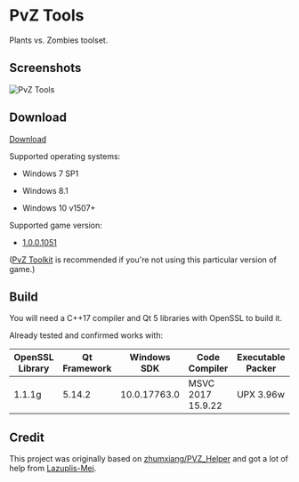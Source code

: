 
# PvZ Tools

Plants vs. Zombies toolset.

## Screenshots

![PvZ Tools](https://github.com/lmintlcx/pvztools/raw/master/screenshots/preview.gif)

## Download

[Download](https://pvz.lmintlcx.com/tools/)

Supported operating systems:

- Windows 7 SP1

- Windows 8.1

- Windows 10 v1507+

Supported game version:

- [1.0.0.1051](https://pvz.lmintlcx.com/pvz/)

([PvZ Toolkit](https://github.com/lmintlcx/pvztoolkit/) is recommended if you're not using this particular version of game.)

## Build

You will need a C++17 compiler and Qt 5 libraries with OpenSSL to build it.

Already tested and confirmed works with:

| OpenSSL Library | Qt Framework | Windows SDK | Code Compiler | Executable Packer |
| ------ | ------ | ------ | ------ | ------ |
| 1.1.1g | 5.14.2 | 10.0.17763.0 | MSVC 2017 15.9.22 | UPX 3.96w |

## Credit

This project was originally based on [zhumxiang/PVZ_Helper](https://github.com/zhumxiang/PVZ_Helper) and got a lot of help from [Lazuplis-Mei](https://github.com/Lazuplis-Mei).
